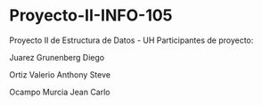 # Proyecto-II-INFO-105
Proyecto II de Estructura de Datos - UH Participantes de proyecto:

Juarez Grunenberg Diego

Ortiz Valerio Anthony Steve

Ocampo Murcia Jean Carlo
